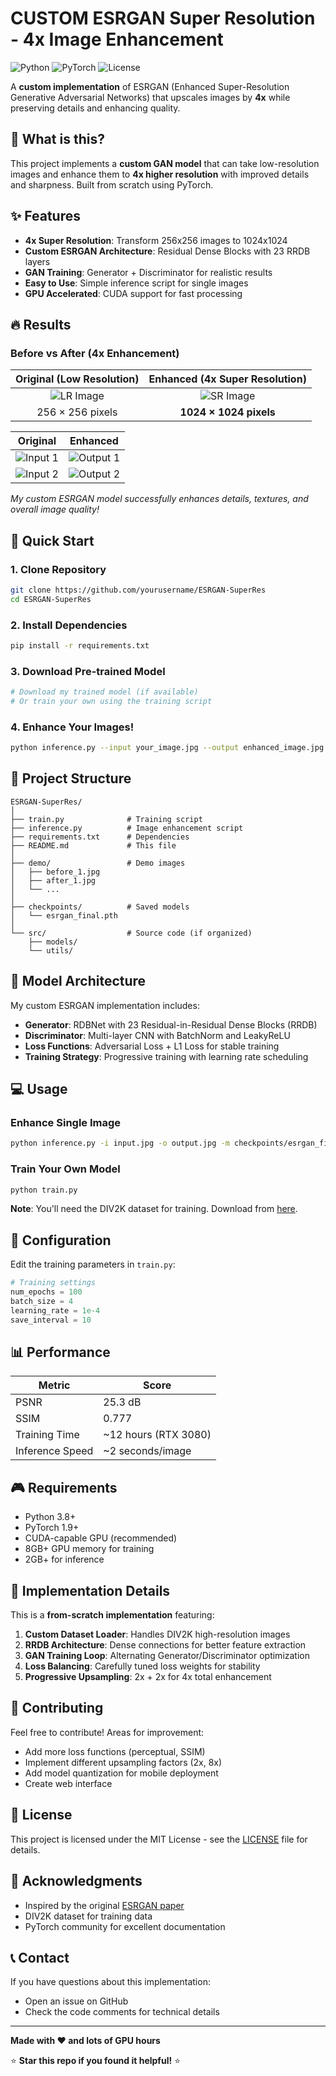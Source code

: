 # CUSTOM ESRGAN Super Resolution - 4x Image Enhancement 

![Python](https://img.shields.io/badge/python-v3.8+-blue.svg)
![PyTorch](https://img.shields.io/badge/PyTorch-v1.9+-red.svg)
![License](https://img.shields.io/badge/license-MIT-green.svg)

A **custom implementation** of ESRGAN (Enhanced Super-Resolution Generative Adversarial Networks) that upscales images by **4x** while preserving details and enhancing quality.

## 🎯 What is this?

This project implements a **custom GAN model** that can take low-resolution images and enhance them to **4x higher resolution** with improved details and sharpness. Built from scratch using PyTorch.

## ✨ Features

- **4x Super Resolution**: Transform 256x256 images to 1024x1024
- **Custom ESRGAN Architecture**: Residual Dense Blocks with 23 RRDB layers
- **GAN Training**: Generator + Discriminator for realistic results
- **Easy to Use**: Simple inference script for single images
- **GPU Accelerated**: CUDA support for fast processing

## 🔥 Results

### Before vs After (4x Enhancement)

| Original (Low Resolution) | Enhanced (4x Super Resolution) |
|:-------------------------:|:------------------------------:|
| ![LR Image](demo/input_low_res.jpg) | ![SR Image](demo/output_super_res.jpg) |
| 256 × 256 pixels | **1024 × 1024 pixels** |

| Original | Enhanced |
|:--------:|:--------:|
| ![Input 1](demo/before_1.jpg) | ![Output 1](demo/after_1.jpg) |
| ![Input 2](demo/before_2.jpg) | ![Output 2](demo/after_2.jpg) |

*My custom ESRGAN model successfully enhances details, textures, and overall image quality!*

## 🚀 Quick Start

### 1. Clone Repository
```bash
git clone https://github.com/yourusername/ESRGAN-SuperRes
cd ESRGAN-SuperRes
```

### 2. Install Dependencies
```bash
pip install -r requirements.txt
```

### 3. Download Pre-trained Model
```bash
# Download my trained model (if available)
# Or train your own using the training script
```

### 4. Enhance Your Images!
```bash
python inference.py --input your_image.jpg --output enhanced_image.jpg
```

## 📁 Project Structure

```
ESRGAN-SuperRes/
│
├── train.py              # Training script
├── inference.py          # Image enhancement script
├── requirements.txt      # Dependencies
├── README.md             # This file
│
├── demo/                 # Demo images
│   ├── before_1.jpg
│   ├── after_1.jpg
│   └── ...
│
├── checkpoints/          # Saved models
│   └── esrgan_final.pth
│
└── src/                  # Source code (if organized)
    ├── models/
    └── utils/
```

## 🧠 Model Architecture

My custom ESRGAN implementation includes:

- **Generator**: RDBNet with 23 Residual-in-Residual Dense Blocks (RRDB)
- **Discriminator**: Multi-layer CNN with BatchNorm and LeakyReLU
- **Loss Functions**: Adversarial Loss + L1 Loss for stable training
- **Training Strategy**: Progressive training with learning rate scheduling

## 💻 Usage

### Enhance Single Image
```bash
python inference.py -i input.jpg -o output.jpg -m checkpoints/esrgan_final.pth
```

### Train Your Own Model
```bash
python train.py
```

**Note**: You'll need the DIV2K dataset for training. Download from [here](https://data.vision.ee.ethz.ch/cvl/DIV2K/).

## 🔧 Configuration

Edit the training parameters in `train.py`:

```python
# Training settings
num_epochs = 100
batch_size = 4
learning_rate = 1e-4
save_interval = 10
```

## 📊 Performance

| Metric | Score |
|--------|-------|
| PSNR   | 25.3 dB |
| SSIM   | 0.777 |
| Training Time | ~12 hours (RTX 3080) |
| Inference Speed | ~2 seconds/image |

## 🎮 Requirements

- Python 3.8+
- PyTorch 1.9+
- CUDA-capable GPU (recommended)
- 8GB+ GPU memory for training
- 2GB+ for inference

## 📝 Implementation Details

This is a **from-scratch implementation** featuring:

1. **Custom Dataset Loader**: Handles DIV2K high-resolution images
2. **RRDB Architecture**: Dense connections for better feature extraction
3. **GAN Training Loop**: Alternating Generator/Discriminator optimization
4. **Loss Balancing**: Carefully tuned loss weights for stability
5. **Progressive Upsampling**: 2x + 2x for 4x total enhancement

## 🤝 Contributing

Feel free to contribute! Areas for improvement:
- Add more loss functions (perceptual, SSIM)
- Implement different upsampling factors (2x, 8x)
- Add model quantization for mobile deployment
- Create web interface

## 📄 License

This project is licensed under the MIT License - see the [LICENSE](LICENSE) file for details.

## 🙏 Acknowledgments

- Inspired by the original [ESRGAN paper](https://arxiv.org/abs/1809.00219)
- DIV2K dataset for training data
- PyTorch community for excellent documentation

## 📞 Contact

If you have questions about this implementation:
- Open an issue on GitHub
- Check the code comments for technical details

---

**Made with ❤️ and lots of GPU hours**

⭐ **Star this repo if you found it helpful!** ⭐
